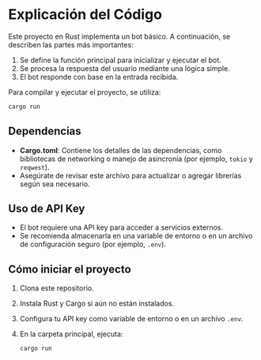 # Explicación del Código

Este proyecto en Rust implementa un bot básico. A continuación, se describen las partes más importantes:

1. Se define la función principal para inicializar y ejecutar el bot.
2. Se procesa la respuesta del usuario mediante una lógica simple.
3. El bot responde con base en la entrada recibida.

Para compilar y ejecutar el proyecto, se utiliza:

```bash
cargo run
```

## Dependencias
- **Cargo.toml**: Contiene los detalles de las dependencias, como bibliotecas de networking o manejo de asincronía (por ejemplo, `tokio` y `reqwest`).
- Asegúrate de revisar este archivo para actualizar o agregar librerías según sea necesario.

## Uso de API Key
- El bot requiere una API key para acceder a servicios externos.
- Se recomienda almacenarla en una variable de entorno o en un archivo de configuración seguro (por ejemplo, `.env`).

## Cómo iniciar el proyecto
1. Clona este repositorio.
2. Instala Rust y Cargo si aún no están instalados.
3. Configura tu API key como variable de entorno o en un archivo `.env`.
4. En la carpeta principal, ejecuta:


   ```bash
   cargo run
   ```